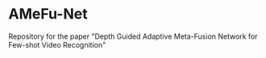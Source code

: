 # AMeFu-Net
Repository for the paper "Depth Guided Adaptive Meta-Fusion Network for Few-shot Video Recognition" 
